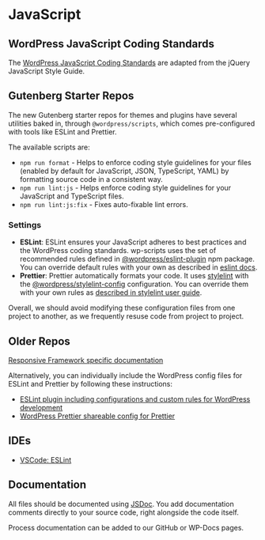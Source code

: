 # JavaScript

## WordPress JavaScript Coding Standards

The [WordPress JavaScript Coding Standards](https://developer.wordpress.org/coding-standards/wordpress-coding-standards/javascript/) are adapted from the jQuery JavaScript Style Guide.

## Gutenberg Starter Repos

The new Gutenberg starter repos for themes and plugins have several utilities baked in, through `@wordpress/scripts`, which comes pre-configured with tools like ESLint and Prettier.

The available scripts are:

- `npm run format` - Helps to enforce coding style guidelines for your files (enabled by default for JavaScript, JSON, TypeScript, YAML) by formatting source code in a consistent way.
- `npm run lint:js` - Helps enforce coding style guidelines for your JavaScript and TypeScript files.
- `npm run lint:js:fix` - Fixes auto-fixable lint errors.

### Settings

- **ESLint**: ESLint ensures your JavaScript adheres to best practices and the WordPress coding standards. wp-scripts uses the set of recommended rules defined in [@wordpress/eslint-plugin](https://www.npmjs.com/package/@wordpress/eslint-plugin) npm package. You can override default rules with your own as described in [eslint docs](https://eslint.org/docs/latest/use/configure/configuration-files).
- **Prettier**: Prettier automatically formats your code. It uses [stylelint](https://github.com/stylelint/stylelint) with the [@wordpress/stylelint-config](https://www.npmjs.com/package/@wordpress/stylelint-config) configuration. You can override them with your own rules as [described in stylelint user guide](https://stylelint.io/user-guide/configure/).

Overall, we should avoid modifying these configuration files from one project to another, as we frequently resuse code from project to project.

## Older Repos

[Responsive Framework specific documentation](https://github.com/bu-ist/responsive-framework/wiki/Code-reviews#javascript)

Alternatively, you can individually include the WordPress config files for ESLint and Prettier by following these instructions:

- [ESLint plugin including configurations and custom rules for WordPress development](https://developer.wordpress.org/block-editor/reference-guides/packages/packages-eslint-plugin/)
- [WordPress Prettier shareable config for Prettier](https://developer.wordpress.org/block-editor/reference-guides/packages/packages-prettier-config/)

## IDEs

- [VSCode: ESLint](https://marketplace.visualstudio.com/items?itemName=dbaeumer.vscode-eslint)

## Documentation
All files should be documented using [JSDoc](https://jsdoc.app/about-getting-started). You add documentation comments directly to your source code, right alongside the code itself.

Process documentation can be added to our GitHub or WP-Docs pages.
